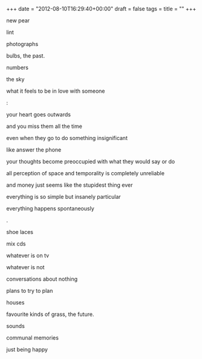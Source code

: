 +++
date = "2012-08-10T16:29:40+00:00"
draft = false
tags = 
title = ""
+++
<p>new pear</p>&#13;
<p>lint</p>&#13;
<p>photographs</p>&#13;
<p>bulbs, the past.</p>&#13;
<p>numbers</p>&#13;
<p>the sky</p>&#13;
<p>what it feels to be in love with someone</p>&#13;
<p>:</p>&#13;
<p>your heart goes outwards</p>&#13;
<p>and you miss them all the time</p>&#13;
<p>even when they go to do something insignificant</p>&#13;
<p>like answer the phone</p>&#13;
<p>your thoughts become preoccupied with what they would say or do</p>&#13;
<p>all perception of space and temporality is completely unreliable</p>&#13;
<p>and money just seems like the stupidest thing ever</p>&#13;
<p>everything is so simple but insanely particular</p>&#13;
<p>everything happens spontaneously</p>&#13;
<p>.</p>&#13;
<p>shoe laces</p>&#13;
<p>mix cds</p>&#13;
<p>whatever is on tv</p>&#13;
<p>whatever is not</p>&#13;
<p>conversations about nothing</p>&#13;
<p>plans to try to plan</p>&#13;
<p>houses</p>&#13;
<p>favourite kinds of grass, the future.</p>&#13;
<p>sounds</p>&#13;
<p>communal memories</p>&#13;
<p>just being happy</p>&#13;
 